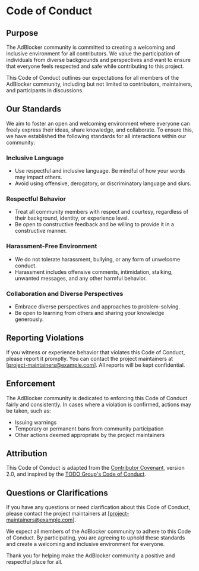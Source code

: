 # Code of Conduct

## Purpose

The AdBlocker community is committed to creating a welcoming and inclusive environment for all contributors. We value the participation of individuals from diverse backgrounds and perspectives and want to ensure that everyone feels respected and safe while contributing to this project.

This Code of Conduct outlines our expectations for all members of the AdBlocker community, including but not limited to contributors, maintainers, and participants in discussions.

## Our Standards

We aim to foster an open and welcoming environment where everyone can freely express their ideas, share knowledge, and collaborate. To ensure this, we have established the following standards for all interactions within our community:

### Inclusive Language

- Use respectful and inclusive language. Be mindful of how your words may impact others.
- Avoid using offensive, derogatory, or discriminatory language and slurs.

### Respectful Behavior

- Treat all community members with respect and courtesy, regardless of their background, identity, or experience level.
- Be open to constructive feedback and be willing to provide it in a constructive manner.

### Harassment-Free Environment

- We do not tolerate harassment, bullying, or any form of unwelcome conduct.
- Harassment includes offensive comments, intimidation, stalking, unwanted messages, and any other harmful behavior.

### Collaboration and Diverse Perspectives

- Embrace diverse perspectives and approaches to problem-solving.
- Be open to learning from others and sharing your knowledge generously.

## Reporting Violations

If you witness or experience behavior that violates this Code of Conduct, please report it promptly. You can contact the project maintainers at [project-maintainers@example.com]. All reports will be kept confidential.

## Enforcement

The AdBlocker community is dedicated to enforcing this Code of Conduct fairly and consistently. In cases where a violation is confirmed, actions may be taken, such as:

- Issuing warnings
- Temporary or permanent bans from community participation
- Other actions deemed appropriate by the project maintainers

## Attribution

This Code of Conduct is adapted from the [Contributor Covenant](https://www.contributor-covenant.org), version 2.0, and inspired by the [TODO Group's Code of Conduct](https://todogroup.org/opencodeofconduct/).

## Questions or Clarifications

If you have any questions or need clarification about this Code of Conduct, please contact the project maintainers at [project-maintainers@example.com].

We expect all members of the AdBlocker community to adhere to this Code of Conduct. By participating, you are agreeing to uphold these standards and create a welcoming and inclusive environment for everyone.

Thank you for helping make the AdBlocker community a positive and respectful place for all.
